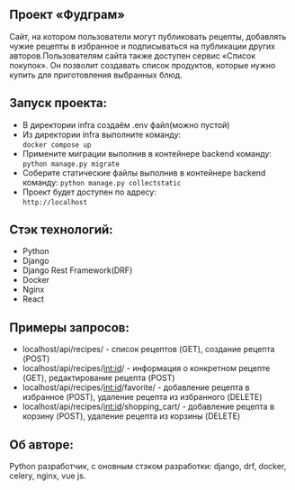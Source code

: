 Проект «Фудграм»
-
Сайт, на котором пользователи могут публиковать рецепты, добавлять чужие рецепты в избранное и подписываться на публикации других авторов.Пользователям сайта также доступен сервис «Список покупок». Он позволит создавать список продуктов, которые нужно купить для приготовления выбранных блюд.

Запуск проекта:
-
- В директории infra создаём .env файл(можно пустой)
- Из директории infra выполните команду:  
```docker compose up```
- Примените миграции выполнив в контейнере backend команду:   
```python manage.py migrate```
- Соберите статические файлы выполнив в контейнере backend команду:
```python manage.py collectstatic```
- Проект будет доступен по адресу:   
```http://localhost```

Стэк технологий:
-
- Python
- Django
- Django Rest Framework(DRF)
- Docker
- Nginx
- React

Примеры запросов:
-
- localhost/api/recipes/ - список рецептов (GET), создание рецепта (POST)
- localhost/api/recipes/<int:id>/ - информация о конкретном рецепте (GET), редактирование рецепта (POST)
- localhost/api/recipes/<int:id>/favorite/ - добавление рецепта в избранное (POST), удаление рецепта из избранного (DELETE)
- localhost/api/recipes/<int:id>/shopping_cart/ - добавление рецепта в корзину (POST), удаление рецепта из корзины (DELETE) 

Об авторе:
-
Python разработчик, с оновным стэком разработки: django, drf, docker, celery, nginx, vue js.
